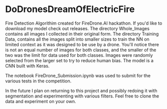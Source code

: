 # DoDronesDreamOfElectricFire
Fire Detection Algorithim created for FireDrone.AI hackathon.
If you'd like to download my model check out releases.
The directory Whole_Images contains all images I collected in their original form.
The directory Training Data, contains all the images split into smaller sizes to train the NN on limited context as it was designed to be use by a drone. You'll notice there is not an equal number of images for both classes, and the smaller of the two was the limit for data used for both classes.
Images were randomly selected from the larger set to try to reduce human bias.
The model is a CNN built with Keras.

The notebook FireDrone_Submission.ipynb was used to submit for the various tests in the competition.

In the future I plan on returning to this project and possibly redoing it with segmentation and experimenting with various filters. Feel free to clone the data and experiment on your own.
